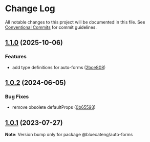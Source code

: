 # Change Log

All notable changes to this project will be documented in this file.
See [Conventional Commits](https://conventionalcommits.org) for commit guidelines.

## [1.1.0](https://github.com/bluecatengineering/pelagos-packages/compare/@bluecateng/auto-forms@1.0.2...@bluecateng/auto-forms@1.1.0) (2025-10-06)

### Features

- add type definitions for auto-forms ([2bce808](https://github.com/bluecatengineering/pelagos-packages/commit/2bce808ad41fd1f7faba3f649f3cf312d9320544))

## [1.0.2](https://github.com/bluecatengineering/pelagos-packages/compare/@bluecateng/auto-forms@1.0.1...@bluecateng/auto-forms@1.0.2) (2024-06-05)

### Bug Fixes

- remove obsolete defaultProps ([0b65593](https://github.com/bluecatengineering/pelagos-packages/commit/0b655931265c973169ea4c2a3bc7c42083223f3e))

## [1.0.1](https://github.com/bluecatengineering/pelagos-packages/compare/@bluecateng/auto-forms@1.0.0...@bluecateng/auto-forms@1.0.1) (2023-07-27)

**Note:** Version bump only for package @bluecateng/auto-forms
